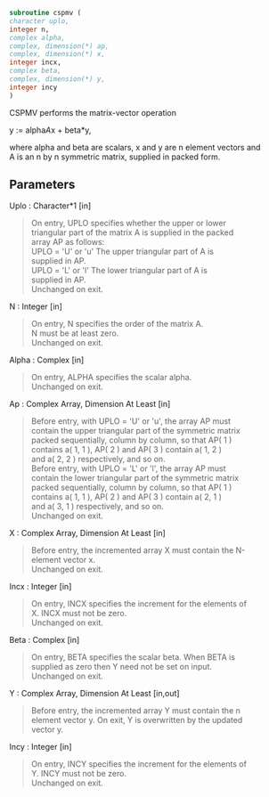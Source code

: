 ```fortran  
subroutine cspmv (  
character uplo,  
integer n,  
complex alpha,  
complex, dimension(*) ap,  
complex, dimension(*) x,  
integer incx,  
complex beta,  
complex, dimension(*) y,  
integer incy  
)  
```  
  
CSPMV  performs the matrix-vector operation  
  
y := alpha*A*x + beta*y,  
  
where alpha and beta are scalars, x and y are n element vectors and  
A is an n by n symmetric matrix, supplied in packed form.  
  
## Parameters  
Uplo : Character*1 [in]  
> On entry, UPLO specifies whether the upper or lower  
> triangular part of the matrix A is supplied in the packed  
> array AP as follows:  
> UPLO = 'U' or 'u'   The upper triangular part of A is  
> supplied in AP.  
> UPLO = 'L' or 'l'   The lower triangular part of A is  
> supplied in AP.  
> Unchanged on exit.  
  
N : Integer [in]  
> On entry, N specifies the order of the matrix A.  
> N must be at least zero.  
> Unchanged on exit.  
  
Alpha : Complex [in]  
> On entry, ALPHA specifies the scalar alpha.  
> Unchanged on exit.  
  
Ap : Complex Array, Dimension At Least [in]  
> Before entry, with UPLO = 'U' or 'u', the array AP must  
> contain the upper triangular part of the symmetric matrix  
> packed sequentially, column by column, so that AP( 1 )  
> contains a( 1, 1 ), AP( 2 ) and AP( 3 ) contain a( 1, 2 )  
> and a( 2, 2 ) respectively, and so on.  
> Before entry, with UPLO = 'L' or 'l', the array AP must  
> contain the lower triangular part of the symmetric matrix  
> packed sequentially, column by column, so that AP( 1 )  
> contains a( 1, 1 ), AP( 2 ) and AP( 3 ) contain a( 2, 1 )  
> and a( 3, 1 ) respectively, and so on.  
> Unchanged on exit.  
  
X : Complex Array, Dimension At Least [in]  
> Before entry, the incremented array X must contain the N-  
> element vector x.  
> Unchanged on exit.  
  
Incx : Integer [in]  
> On entry, INCX specifies the increment for the elements of  
> X. INCX must not be zero.  
> Unchanged on exit.  
  
Beta : Complex [in]  
> On entry, BETA specifies the scalar beta. When BETA is  
> supplied as zero then Y need not be set on input.  
> Unchanged on exit.  
  
Y : Complex Array, Dimension At Least [in,out]  
> Before entry, the incremented array Y must contain the n  
> element vector y. On exit, Y is overwritten by the updated  
> vector y.  
  
Incy : Integer [in]  
> On entry, INCY specifies the increment for the elements of  
> Y. INCY must not be zero.  
> Unchanged on exit.  
  
